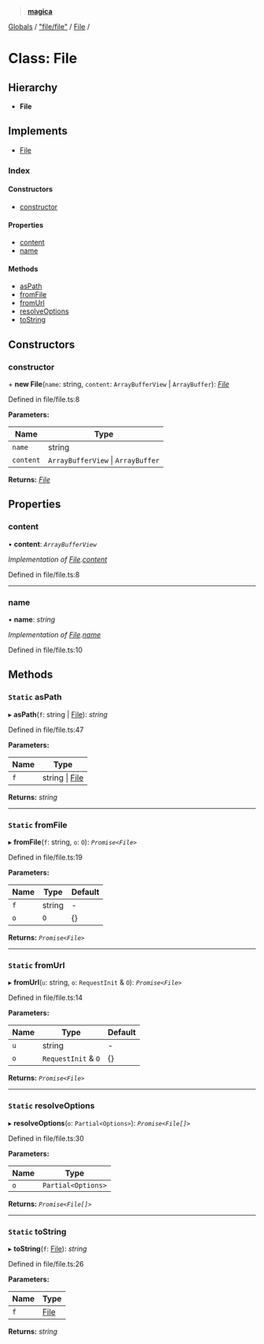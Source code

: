 > **[magica](../README.md)**

[Globals](../README.md) / ["file/file"](../modules/_file_file_.md) / [File](_file_file_.file.md) /

# Class: File

## Hierarchy

* **File**

## Implements

* [File](../interfaces/_types_.file.md)

### Index

#### Constructors

* [constructor](_file_file_.file.md#constructor)

#### Properties

* [content](_file_file_.file.md#content)
* [name](_file_file_.file.md#name)

#### Methods

* [asPath](_file_file_.file.md#static-aspath)
* [fromFile](_file_file_.file.md#static-fromfile)
* [fromUrl](_file_file_.file.md#static-fromurl)
* [resolveOptions](_file_file_.file.md#static-resolveoptions)
* [toString](_file_file_.file.md#static-tostring)

## Constructors

###  constructor

\+ **new File**(`name`: string, `content`: `ArrayBufferView` | `ArrayBuffer`): *[File](_file_file_.file.md)*

Defined in file/file.ts:8

**Parameters:**

Name | Type |
------ | ------ |
`name` | string |
`content` | `ArrayBufferView` \| `ArrayBuffer` |

**Returns:** *[File](_file_file_.file.md)*

## Properties

###  content

• **content**: *`ArrayBufferView`*

*Implementation of [File](../interfaces/_types_.file.md).[content](../interfaces/_types_.file.md#content)*

Defined in file/file.ts:8

___

###  name

• **name**: *string*

*Implementation of [File](../interfaces/_types_.file.md).[name](../interfaces/_types_.file.md#name)*

Defined in file/file.ts:10

## Methods

### `Static` asPath

▸ **asPath**(`f`: string | [File](_file_file_.file.md)): *string*

Defined in file/file.ts:47

**Parameters:**

Name | Type |
------ | ------ |
`f` | string \| [File](_file_file_.file.md) |

**Returns:** *string*

___

### `Static` fromFile

▸ **fromFile**(`f`: string, `o`: `O`): *`Promise<File>`*

Defined in file/file.ts:19

**Parameters:**

Name | Type | Default |
------ | ------ | ------ |
`f` | string | - |
`o` | `O` |  {} |

**Returns:** *`Promise<File>`*

___

### `Static` fromUrl

▸ **fromUrl**(`u`: string, `o`: `RequestInit` & `O`): *`Promise<File>`*

Defined in file/file.ts:14

**Parameters:**

Name | Type | Default |
------ | ------ | ------ |
`u` | string | - |
`o` | `RequestInit` & `O` |  {} |

**Returns:** *`Promise<File>`*

___

### `Static` resolveOptions

▸ **resolveOptions**(`o`: `Partial<Options>`): *`Promise<File[]>`*

Defined in file/file.ts:30

**Parameters:**

Name | Type |
------ | ------ |
`o` | `Partial<Options>` |

**Returns:** *`Promise<File[]>`*

___

### `Static` toString

▸ **toString**(`f`: [File](_file_file_.file.md)): *string*

Defined in file/file.ts:26

**Parameters:**

Name | Type |
------ | ------ |
`f` | [File](_file_file_.file.md) |

**Returns:** *string*
